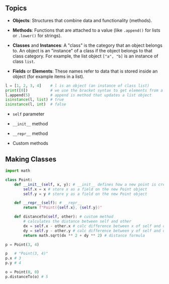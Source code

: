 ## Topics

- **Objects**: Structures that combine data and functionality (methods).

- **Methods**: Functions that are attached to a value (like `.append()` for lists or `.lower()` for strings).

- **Classes** and **Instances**: A "class" is the category that an object belongs to. An object is an "instance" of a class if the object belongs to that class category. For example, the list object `["a", "b]` is an instance of class `list`.

- **Fields** or **Elements**: These names refer to data that is stored inside an object (for example items in a list).

```py
l = [1, 2, 3, 4]    # l is an object (an instance of class list)
print([0])          # we use the bracket syntax to get elements from a list
l.append(5)         # append is method that updates a list object
isinstance(l, list) # true
isinstance(l, int)  # false
```

- `self` parameter

- `__init__` method

- `__repr__` method

- Custom methods

## Making Classes

```py
import math

class Point:
	def __init__(self, x, y): # __init__ defines how a new point is created
		self.x = x # store x as a field on the new Point object 
		self.y = y # store y as a field on the new Point object

	def __repr__(self): # __repr__
		return f"Point({self.x}, {self.y})"

	def distanceTo(self, other): # custom method
		# calculates the distance between self and other
		dx = self.x - other.x # calc difference between x of self and other
		dy = self.y - other.y # calc difference between y of self and other
		return math.sqrt(dx ** 2 + dy ** 2) # distance formula

p = Point(3, 4)

p   # "Point(3, 4)"
p.x # 3
p.y # 4

o = Point(0, 0)
p.distanceTo(o) # 5
```
